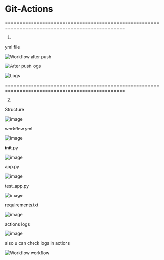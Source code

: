 # Git-Actions

================================================================================================

1.

yml file

![Workflow](https://github.com/user-attachments/assets/dba91996-0f04-4f14-ba4d-7487d3008e04)
after push

![After push](https://github.com/user-attachments/assets/4bfd5a02-4f56-4309-8c8b-d1b4bad2704a)
logs

![Logs](https://github.com/user-attachments/assets/c0edda5b-c834-42ba-bb48-e4dd5029c85f)

================================================================================================

2.

Structure

![image](https://github.com/user-attachments/assets/6bd55b03-a0a2-4baa-a65e-f2220de2954a)

workflow.yml

![image](https://github.com/user-attachments/assets/9feaff22-97c0-4ef0-a31f-2581150270e3)

__init__.py

![image](https://github.com/user-attachments/assets/c1c3eea8-c558-4b02-86dc-8cb05ec1e0d0)

app.py

![image](https://github.com/user-attachments/assets/05a30d23-f357-4af4-96bc-c649a1cc3868)

test_app.py

![image](https://github.com/user-attachments/assets/2f82a627-f938-44a2-9784-6bbdfbfe6452)

requirements.txt

![image](https://github.com/user-attachments/assets/347cf375-c9f3-495a-80e4-14362d78bf27)

actions logs

![image](https://github.com/user-attachments/assets/7bd9d160-c3d6-4377-8010-c22b20706753)

also u can check logs in actions

![Workflow workflow](https://github.com/kaashntr/Git-Actions/.github/workflows/workflow.yml/badge.svg)












